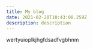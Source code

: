 ```yaml
---
title: My blog
date: 2021-02-20T10:43:08.259Z
description: description
---
```

wertyuioplkjhgfdsadfvgbhnm